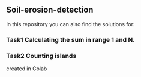 ## Soil-erosion-detection







In this repository you can also find the solutions for:
### Task1 Calculating the sum in range 1 and N.
### Task2 Counting islands





created in Colab

